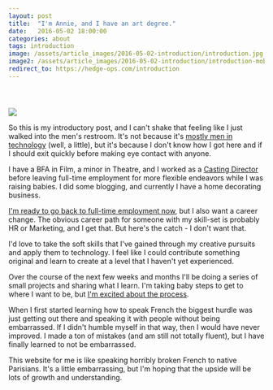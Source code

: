 ```yaml
---
layout: post
title:  "I'm Annie, and I have an art degree."
date:   2016-05-02 18:00:00
categories: about
tags: introduction
image: /assets/article_images/2016-05-02-introduction/introduction.jpg
image2: /assets/article_images/2016-05-02-introduction/introduction-mobile.jpg
redirect_to: https://hedge-ops.com/introduction
---
```

<img src='/assets/article_images/2016-05-02-introduction/AnnieHedgpeth.jpg' style='display: block; margin-left: auto; margin-right: auto; padding-top: 40px' />

So this is my introductory post, and I can't shake that feeling like I just walked into the men's restroom. It's not because it's [mostly men in technology](http://martinfowler.com/articles/born-for-it.html) (well, a little), but it's because I don't know how I got here and if I should exit quickly before making eye contact with anyone. 
<!--more-->

I have a BFA in Film, a minor in Theatre, and I worked as a [Casting Director](http://www.imdb.com/name/nm1805484/?ref_=nv_sr_1) before leaving full-time employment for more flexible endeavors while I was raising babies. I did some blogging, and currently I have a home decorating business. 

[I'm ready to go back to full-time employment now](http://leanin.org/book/), but I also want a career change. The obvious career path for someone with my skill-set is probably HR or Marketing, and I get that. But here's the catch - I don't want that. 

I'd love to take the soft skills that I've gained through my creative pursuits and apply them to technology. I feel like I could contribute something original and learn to create at a level that I haven't yet experienced.

Over the course of the next few weeks and months I'll be doing a series of small projects and sharing what I learn. I'm taking baby steps to get to where I want to be, but [I'm excited about the process](https://youtu.be/C13JC_YP2Q8). 

When I first started learning how to speak French the biggest hurdle was just getting out there and speaking it with people without being embarrassed. If I didn't humble myself in that way, then I would have never improved. I made a ton of mistakes (and am still not totally fluent), but I have finally learned to not be embarrassed. 

This website for me is like speaking horribly broken French to native Parisians. It's a little embarrassing, but I'm hoping that the upside will be lots of growth and understanding.    
